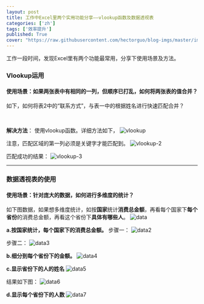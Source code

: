 ```yaml
---
layout: post
title: 工作中Excel里两个实用功能分享——vlookup函数及数据透视表
categories: ['zh']
tags: ['效率提升']
published: True
cover: "https://raw.githubusercontent.com/hectorguo/blog-imgs/master/img/20190608234657.png"
---
```


工作一段时间，发现Excel里有两个功能最常用，分享下使用场景及方法。

### Vlookup运用

#### 使用场景：如果两张表中有相同的一列，但顺序已打乱，如何将两张表的值合并？
如下，如何将表2中的“联系方式”，与表一中的根据姓名进行快速匹配合并？
<p>        <span><img src="http://img.blog.csdn.net/20130718235102828" border="0" alt="">&nbsp; &nbsp;<img src="http://img.blog.csdn.net/20130718235147406" border="0" alt=""><br>        </span></p>
 
**解决方法**：
使用vlookup函数。详细方法如下，
![vlookup](http://img.blog.csdn.net/20130718235133859)

注意，匹配区域的第一列必须是关键字才能匹配到。 
![vlookup-2](http://img.blog.csdn.net/20130718235236343) 

匹配成功的结果：
![vlookup-3](http://img.blog.csdn.net/20130718235242484) 

-----------------

### 数据透视表的使用

#### 使用场景：针对庞大的数据，如何进行多维度的统计？
如下图数据，如果想多维度统计，如按**国家**统计**消费总金额**，再看每个国家下**每个省份**的消费总金额，再看这个省份下**具体有哪些人**。
![data](http://img.blog.csdn.net/20130718235245984) 

**a.按国家统计，每个国家下的消费总金额。**
步骤一：
![data2](http://img.blog.csdn.net/20130718235304625) 

步骤二：
![data3](http://img.blog.csdn.net/20130718235310171) 

**b.细分到每个省份下的金额。**
![data4](http://img.blog.csdn.net/20130718235520390) 

**c.显示省份下的人的姓名**
![data5](http://img.blog.csdn.net/20130718235528203) 

结果如下图：
![data6](http://img.blog.csdn.net/20130718235533406) 

**d.显示每个省份下的人数**
![data7](http://img.blog.csdn.net/20130718235538453) 
